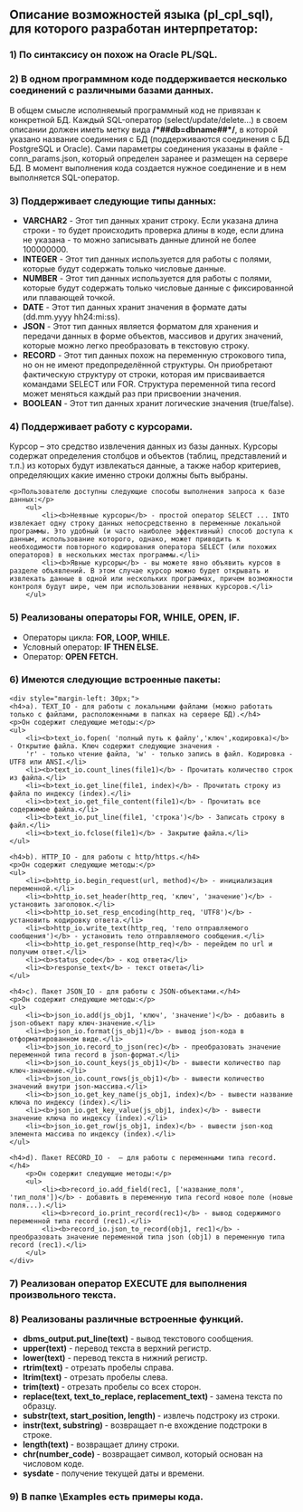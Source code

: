 <h2>Описание возможностей языка (pl_cpl_sql), для которого разработан интерпретатор:</h2>

<h3>1)	По синтаксису он похож на Oracle PL/SQL.</h3>

<h3>2)	В одном программном коде поддерживается несколько соединений с различными базами данных.</h3>
	<p>В общем смысле исполняемый программный код не привязан к конкретной БД. Каждый SQL-оператор (select/update/delete...) в своем описании
		должен иметь метку вида <b>/*##db=dbname##*/</b>, в которой указано название соединения с БД (поддерживаются соединения с БД PostgreSQL и Oracle). 
		Сами параметры соединения указаны в файле - conn_params.json, который определен заранее и размещен на сервере БД. 
		В момент выполнения кода создается нужное соединение и в нем выполняется SQL-оператор.
		</p>

<h3>3)	Поддерживает следующие типы данных:</h3> 
	<ul>
		<li><b>VARCHAR2</b> - Этот тип данных хранит строку. Если указана длина строки - то будет происходить проверка длины в коде, 
		если длина не указана - то можно записывать данные длиной не более 100000000.</li>
		<li><b>INTEGER</b> -  Этот тип данных используется для работы с полями, которые будут содержать только числовые данные.</li>
		<li><b>NUMBER</b> - Этот тип данных используется для работы с полями, которые будут содержать только числовые данные с фиксированной или плавающей точкой.</li>
		<li><b>DATE</b> - Этот тип данных хранит значения в формате даты (dd.mm.yyyy hh24:mi:ss).</li>
		<li><b>JSON</b> - Этот тип данных является форматом для хранения и передачи данных в форме объектов, массивов и других значений, которые можно легко преобразовать в текстовую строку.</li>
		<li><b>RECORD</b> - Этот тип данных похож на переменную строкового типа, но он не имеют предопределённой структуры. 
		Он приобретают фактическую структуру от строки, которая им присваивается командами SELECT или FOR. Структура переменной типа record может меняться каждый раз при присвоении значения.</li>
		<li><b>BOOLEAN</b> - Этот тип данных хранит логические значения (true/false).</li>
	</ul>

<h3>4)	Поддерживает работу с курсорами.</h3>
	<p>Курсор – это средство извлечения данных из базы данных. Курсоры содержат определения столбцов и объектов (таблиц, представлений и т.п.) из которых будут извлекаться данные, а также набор критериев, определяющих какие именно строки должны быть выбраны.</p>

	<p>Пользователю доступны следующие способы выполнения запроса к базе данных:</p>
		<ul>
			<li><b>Неявные курсоры</b> - простой оператор SELECT ... INTO извлекает одну строку данных непосредственно в переменные локальной программы. Это удобный (и часто наиболее эффективный) способ доступа к данным, использование которого, однако, может приводить к необходимости повторного кодирования оператора SELECT (или похожих операторов) в нескольких местах программы.</li>
			<li><b>Явные курсоры</b> - вы можете явно объявить курсов в разделе объявлений. В этом случае курсор можно будет открывать и извлекать данные в одной или нескольких программах, причем возможности контроля будут шире, чем при использовании неявных курсоров.</li>
		</ul>		
		
<h3>5) Реализованы операторы FOR, WHILE, OPEN, IF.</h3>
	<ul>		
		<li>Операторы цикла: <b>FOR, LOOP, WHILE.</b></li>
		<li>Условный оператор: <b>IF THEN ELSE.</b></li>
		<li>Оператор: <b>OPEN FETCH.</b></li>
	</ul>			
		
<h3>6)	Имеются следующие встроенные пакеты:</h3>
		
	<div style="margin-left: 30px;">	
	<h4>a). TEXT_IO - для работы с локальными файлами (можно работать только с файлами, расположенными в папках на сервере БД).</h4>		
	<p>Он содержит следующие методы:</p>
	<ul>
		<li><b>text_io.fopen( 'полный путь к файлу','ключ',кодировка)</b> - Открытие файла. Ключ содержит следующие значения - 
		'r' - только чтение файла, 'w' - только запись в файл. Кодировка - UTF8 или ANSI.</li>
		<li><b>text_io.count_lines(file1)</b> - Прочитать количество строк из файла.</li>
		<li><b>text_io.get_line(file1, index)</b> - Прочитать строку из файла по индексу (index).</li>			
		<li><b>text_io.get_file_content(file1)</b> - Прочитать все содержимое файла.</li>						
		<li><b>text_io.put_line(file1, 'строка')</b> - Записать строку в файл.</li>
		<li><b>text_io.fclose(file1)</b> - Закрытие файла.</li>
	</ul>

	<h4>b). HTTP_IO - для работы с http/https.</h4>
	<p>Он содержит следующие методы:</p>
	<ul>
		<li><b>http_io.begin_request(url, method)</b> - инициализация переменной.</li>
		<li><b>http_io.set_header(http_req, 'ключ', 'значение')</b> - установить заголовок.</li>
		<li><b>http_io.set_resp_encoding(http_req, 'UTF8')</b> - установить кодировку ответа.</li>
		<li><b>http_io.write_text(http_req, 'тело отправляемого сообщения')</b> - установить тело отправляемого сообщения.</li>
		<li><b>http_io.get_response(http_req)</b> - перейдем по url и получим ответ.</li>
		<li><b>status_code</b> - код ответа</li>
		<li><b>response_text</b> - текст ответа</li>
	</ul>
		
	<h4>c). Пакет JSON_IO - для работы с JSON-объектами.</h4>		
	<p>Он содержит следующие методы:</p>
	<ul>
		<li><b>json_io.add(js_obj1, 'ключ', 'значение')</b> - добавить в json-объект пару ключ-значение.</li>
		<li><b>json_io.format(js_obj1)</b> - вывод json-кода в отформатированном виде.</li>
		<li><b>json_io.record_to_json(rec)</b> - преобразовать значение переменной типа record в json-формат.</li>
		<li><b>json_io.count_keys(js_obj1)</b> - вывести количество пар ключ-значение.</li>
		<li><b>json_io.count_rows(js_obj1)</b> - вывести количество значений внутри json-массива.</li>
		<li><b>json_io.get_key_name(js_obj1, index)</b> - вывести название ключа по индексу (index).</li>
		<li><b>json_io.get_key_value(js_obj1, index)</b> - вывести значение ключа по индексу (index).</li>
		<li><b>json_io.get_row(js_obj1, index)</b> - вывести json-код элемента массива по индексу (index).</li>
	</ul>		

	<h4>d). Пакет RECORD_IO -  – для работы с переменными типа record.</h4>		
		<p>Он содержит следующие методы:</p>
		<ul>
			<li><b>record_io.add_field(rec1, ['название_поля', 'тип_поля'])</b> - добавить в переменную типа record новое поле (новые поля...).</li>
			<li><b>record_io.print_record(rec1)</b> - вывод содержимого переменной типа record (rec1).</li>
			<li><b>record_io.json_to_record(obj1, rec1)</b> - преобразовать значение переменной типа json (obj1) в переменную типа record (rec1).</li>
		</ul>
	</div>

<h3>7)	Реализован оператор EXECUTE для выполнения произвольного текста.</h3>

<h3>8)	Реализованы различные встроенные функций.</h3>
	<ul>
		<li><b>dbms_output.put_line(text)</b> - вывод текстового сообщения.</li>
		<li><b>upper(text)</b> - перевод текста в верхний регистр.</li>
		<li><b>lower(text)</b> - перевод текста в нижний регистр.</li>
		<li><b>rtrim(text)</b> - отрезать пробелы справа.</li>			
		<li><b>ltrim(text)</b> - отрезать пробелы слева.</li>			
		<li><b>trim(text) </b> - отрезать пробелы со всех сторон.</li>			
		<li><b>replace(text, text_to_replace, replacement_text) </b> - замена текста по образцу.</li>			
		<li><b>substr(text, start_position, length) </b> - извлечь подстроку из строки.</li>						
		<li><b>instr(text, substring) </b> - возвращает n-е вхождение подстроки в строке.</li>									
		<li><b>length(text) </b> - возвращает длину строки.</li>												
		<li><b>chr(number_code) </b> - возвращает символ, который основан на числовом коде.</li>															
		<li><b>sysdate </b> - получение текущей даты и времени.</li>																		
	</ul>
	
<h3>9)	В папке \Examples есть примеры кода.</h3>	
   
